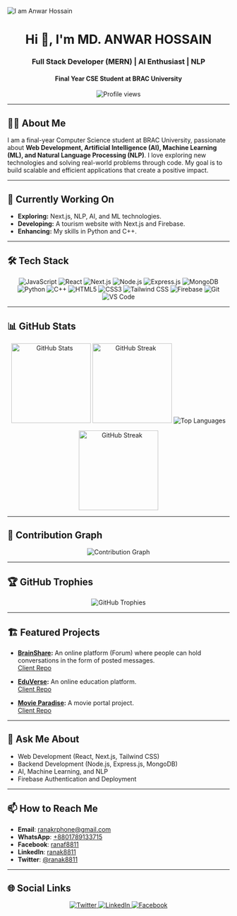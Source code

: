 ![I am Anwar Hossain](https://i.ibb.co.com/wNscWHTM/Github-Banner.png)

<h1 align="center">Hi 👋, I'm MD. ANWAR HOSSAIN</h1>
<h3 align="center">Full Stack Developer (MERN) | AI Enthusiast | NLP</h3>
<h4 align="center">Final Year CSE Student at BRAC University</h4>

<p align="center">
  <img src="https://komarev.com/ghpvc/?username=ranak8811&color=red" alt="Profile views" />
</p>

---

## 👨‍💻 About Me

I am a final-year Computer Science student at BRAC University, passionate about **Web Development, Artificial Intelligence (AI), Machine Learning (ML), and Natural Language Processing (NLP)**. I love exploring new technologies and solving real-world problems through code. My goal is to build scalable and efficient applications that create a positive impact.

---

## 🚀 Currently Working On

- **Exploring:** Next.js, NLP, AI, and ML technologies.
- **Developing:** A tourism website with Next.js and Firebase.
- **Enhancing:** My skills in Python and C++.

---

## 🛠 Tech Stack

<div align="center">
  <img src="https://img.shields.io/badge/Javascript-F0DB4F?style=for-the-badge&labelColor=black&logo=javascript&logoColor=F0DB4F" alt="JavaScript" />
  <img src="https://img.shields.io/badge/React-61DBFB?style=for-the-badge&labelColor=black&logo=react&logoColor=61DBFB" alt="React" />
  <img src="https://img.shields.io/badge/Next.js-000000?style=for-the-badge&logo=next.js&logoColor=white" alt="Next.js" />
  <img src="https://img.shields.io/badge/Node.js-3C873A?style=for-the-badge&labelColor=black&logo=node.js&logoColor=3C873A" alt="Node.js" />
  <img src="https://img.shields.io/badge/Express.js-000000?style=for-the-badge&logo=express&logoColor=white" alt="Express.js" />
  <img src="https://img.shields.io/badge/MongoDB-4EA94B?style=for-the-badge&logo=mongodb&logoColor=white" alt="MongoDB" />
  <img src="https://img.shields.io/badge/Python-3776AB?style=for-the-badge&logo=python&logoColor=FFD43B" alt="Python" />
  <img src="https://img.shields.io/badge/C++-00599C?style=for-the-badge&logo=c%2B%2B&logoColor=white" alt="C++" />
  <img src="https://img.shields.io/badge/HTML5-E34F26?style=for-the-badge&logo=html5&logoColor=white" alt="HTML5" />
  <img src="https://img.shields.io/badge/CSS3-1572B6?style=for-the-badge&logo=css3&logoColor=white" alt="CSS3" />
  <img src="https://img.shields.io/badge/Tailwind_CSS-06B6D4?style=for-the-badge&logo=tailwindcss&logoColor=white" alt="Tailwind CSS" />
  <img src="https://img.shields.io/badge/Firebase-FFCA28?style=for-the-badge&logo=firebase&logoColor=white" alt="Firebase" />
  <img src="https://img.shields.io/badge/Git-F05032?style=for-the-badge&logo=git&logoColor=white" alt="Git" />
  <img src="https://img.shields.io/badge/VSCode-0078D7?style=for-the-badge&logo=visual-studio-code&logoColor=white" alt="VS Code" />
</div>

---

## 📊 GitHub Stats

<div align="center">
  <img height="180em" src="https://github-readme-stats.vercel.app/api?username=ranak8811&show_icons=true&theme=radical&count_private=true&include_all_commits=true" alt="GitHub Stats" />
  <img height="180em" src="https://github-readme-streak-stats.herokuapp.com/?user=ranak8811&theme=radical" alt="GitHub Streak" />
  <img src="https://github-readme-stats.vercel.app/api/top-langs/?username=ranak8811&layout=compact&theme=radical" alt="Top Languages" />
</div>


<p align="center">
  <img height="180em" src="https://streak-stats.demolab.com/?user=ranak8811&theme=radical" alt="GitHub Streak" />
</p>


---

## 🌟 Contribution Graph

<p align="center">
  <img src="https://github-readme-activity-graph.vercel.app/graph?username=ranak8811&theme=redical" alt="Contribution Graph" />
</p>

---

## 🏆 GitHub Trophies

<div align="center">
  <img src="https://github-profile-trophy.vercel.app/?username=ranak8811&theme=radical&margin-w=15&row=2&column=4" alt="GitHub Trophies" />
</div>

---

## 🏗 Featured Projects


- **[BrainShare](https://brainshare-a-12.web.app/):** An online platform (Forum) where people can hold conversations in the form of posted messages.  
  [Client Repo](https://github.com/ranak8811/BrainShare-Client)

- **[EduVerse](https://eduverse-ph-a-11.web.app/):** An online education platform.  
  [Client Repo](https://github.com/ranak8811/PH_B-10_A-11-EduVerse-Client)
  
- **[Movie Paradise](https://movie-portal-b3ddf.web.app/):** A movie portal project.  
  [Client Repo](https://github.com/ranak8811/PH-Movie-Paradise-Client--B-10_A-10)

---

## 💬 Ask Me About

- Web Development (React, Next.js, Tailwind CSS)
- Backend Development (Node.js, Express.js, MongoDB)
- AI, Machine Learning, and NLP
- Firebase Authentication and Deployment

---

## 📫 How to Reach Me

- **Email**: [ranakrphone@gmail.com](mailto:ranakrphone@gmail.com)
- **WhatsApp**: [+8801789133715](https://wa.me/8801789133715)
- **Facebook**: [ranaf8811](https://www.facebook.com/ranaf8811)
- **LinkedIn**: [ranak8811](https://www.linkedin.com/in/ranak8811)
- **Twitter**: [@ranak8811](https://x.com/ranak8811)

---

## 🌐 Social Links

<div align="center">
  <a href="https://x.com/ranak8811" target="_blank">
    <img src="https://img.shields.io/badge/twitter-%2300acee.svg?&style=for-the-badge&logo=twitter&logoColor=white" alt="Twitter" />
  </a>
  <a href="https://www.linkedin.com/in/ranak8811/" target="_blank">
    <img src="https://img.shields.io/badge/linkedin-%231E77B5.svg?&style=for-the-badge&logo=linkedin&logoColor=white" alt="LinkedIn" />
  </a>
  <a href="https://www.facebook.com/ranaf8811" target="_blank">
    <img src="https://img.shields.io/badge/facebook-%232E87FB.svg?&style=for-the-badge&logo=facebook&logoColor=white" alt="Facebook" />
  </a>
</div>
